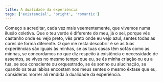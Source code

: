 ```yaml
---
title: A dualidade da experiência
tags: ['existencial', 'bright', 'romantic']
---
```


Começo a acreditar, cada vez mais veementemente, que vivemos numa ilusão coletiva. Que o teu verde é diferente do meu, já o sei, porque vês castanho onde eu vejo preto, vês preto onde eu vejo azul, sentes todas as cores de forma diferente. O que me resta descobrir é se as tuas experiências são iguais às minhas, se as tuas casas têm sofás como as minhas, se concordamos no que diz respeito à existência e necessidade de assentos, se vives no mesmo tempo que eu, se és minha criação ou eu a tua, se sou consciente ou orquestrado, se és sonho ou alucinação, se quando os teus lábios encostam nos meus sentes o mesmo êxtase que eu, consideras morrer ali rendida à dualidade da experiência.
